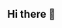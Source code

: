 ## Hi there 👋

<!--Estou estudando na Alura
Estou me desenvolvendo na linguagem JavaScript
Utilizo esse espaço para minha organização e compartilhamento dos meu projetos desenvolvidos
**yarakathy/yarakathy** is a ✨ _special_ ✨ repository because its `README.md` (this file) appears on your GitHub profile.

Here are some ideas to get you started:

- 🔭 I’m currently working on ...
- 🌱 I’m currently learning ...
- 👯 I’m looking to collaborate on ...
- 🤔 I’m looking for help with ...
- 💬 Ask me about ...
- 📫 How to reach me: ...
- 😄 Pronouns: ...
- ⚡ Fun fact: ...
-->
